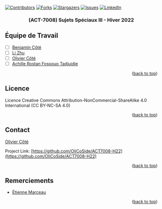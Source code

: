 <!-- Improved compatibility of back to top link: See: https://github.com/othneildrew/Best-README-Template/pull/73 -->
<a name="readme-top"></a>
<!--
*** Thanks for checking out the Best-README-Template. If you have a suggestion
*** that would make this better, please fork the repo and create a pull request
*** or simply open an issue with the tag "enhancement".
*** Don't forget to give the project a star!
*** Thanks again! Now go create something AMAZING! :D
-->



<!-- PROJECT SHIELDS -->
<!--
*** I'm using markdown "reference style" links for readability.
*** Reference links are enclosed in brackets [ ] instead of parentheses ( ).
*** See the bottom of this document for the declaration of the reference variables
*** for contributors-url, forks-url, etc. This is an optional, concise syntax you may use.
*** https://www.markdownguide.org/basic-syntax/#reference-style-links
-->
[![Contributors][contributors-shield]][contributors-url]
[![Forks][forks-shield]][forks-url]
[![Stargazers][stars-shield]][stars-url]
[![Issues][issues-shield]][issues-url]
[![LinkedIn][linkedin-shield]][linkedin-url]


<h3 align="center"> (ACT-7008) Sujets Spéciaux III - Hiver 2022 </h3>


<!-- ROADMAP -->
## Équipe de Travail

- [ ] [Benjamin Côté](mailto:benjamin.cote.5@ulaval.ca)
- [ ] [Li Zhu](mailto:li.zhu.1@ulaval.ca)
- [ ] [Olivier Côté](mailto:Olivier.cote.12@ulaval.ca)
- [ ] [Achille Rostan Fossouo Tadjuidje](mailto:achille-rostan.fossouo-tadjuidje.1@ulaval.ca)

<p align="right">(<a href="#readme-top">back to top</a>)</p>

<!-- LICENSE -->
## Licence

Licence Creative Commons
Attribution-NonCommercial-ShareAlike 4.0 International (CC BY-NC-SA 4.0)


<p align="right">(<a href="#readme-top">back to top</a>)</p>



<!-- CONTACT -->
## Contact

[Olivier Côté](mailto:olivier.cote.12@ulaval.ca)

Project Link: [https://github.com/OliCoSide/ACT7008-H22](https://github.com/OliCoSide/ACT7008-H22)

<p align="right">(<a href="#readme-top">back to top</a>)</p>



<!-- Remerciements -->
## Remerciements

* [Étienne Marceau](mailto:etienne.marceau@act.ulaval.ca)

<p align="right">(<a href="#readme-top">back to top</a>)</p>



<!-- MARKDOWN LINKS & IMAGES -->
<!-- https://www.markdownguide.org/basic-syntax/#reference-style-links -->
[contributors-shield]: https://img.shields.io/github/contributors/OliCoSide/ACT7008-H22.svg?style=for-the-badge
[contributors-url]: https://github.com/OliCoSide/ACT7008-H22/graphs/contributors
[forks-shield]: https://img.shields.io/github/forks/OliCoSide/ACT7008-H22.svg?style=for-the-badge
[forks-url]: https://github.com/OliCoSide/ACT7008-H22/network/members
[stars-shield]: https://img.shields.io/github/stars/OliCoSide/ACT7008-H22.svg?style=for-the-badge
[stars-url]: https://github.com/OliCoSide/ACT7008-H22/stargazers
[issues-shield]: https://img.shields.io/github/issues/OliCoSide/ACT7008-H22.svg?style=for-the-badge
[issues-url]: https://github.com/OliCoSide/ACT7008-H22/issues
[license-shield]: https://img.shields.io/github/license/OliCoSide/ACT7008-H22.svg?style=for-the-badge
[license-url]: https://github.com/OliCoSide/ACT7008-H22/blob/master/LICENSE.txt
[linkedin-shield]: https://img.shields.io/badge/-LinkedIn-black.svg?style=for-the-badge&logo=linkedin&colorB=555
[linkedin-url]: https://linkedin.com/in/olivier-cote-act
[product-screenshot]: images/screenshot.png
[Next.js]: https://img.shields.io/badge/next.js-000000?style=for-the-badge&logo=nextdotjs&logoColor=white
[Next-url]: https://nextjs.org/
[React.js]: https://img.shields.io/badge/React-20232A?style=for-the-badge&logo=react&logoColor=61DAFB
[React-url]: https://reactjs.org/
[Vue.js]: https://img.shields.io/badge/Vue.js-35495E?style=for-the-badge&logo=vuedotjs&logoColor=4FC08D
[Vue-url]: https://vuejs.org/
[Angular.io]: https://img.shields.io/badge/Angular-DD0031?style=for-the-badge&logo=angular&logoColor=white
[Angular-url]: https://angular.io/
[Svelte.dev]: https://img.shields.io/badge/Svelte-4A4A55?style=for-the-badge&logo=svelte&logoColor=FF3E00
[Svelte-url]: https://svelte.dev/
[Laravel.com]: https://img.shields.io/badge/Laravel-FF2D20?style=for-the-badge&logo=laravel&logoColor=white
[Laravel-url]: https://laravel.com
[Bootstrap.com]: https://img.shields.io/badge/Bootstrap-563D7C?style=for-the-badge&logo=bootstrap&logoColor=white
[Bootstrap-url]: https://getbootstrap.com
[JQuery.com]: https://img.shields.io/badge/jQuery-0769AD?style=for-the-badge&logo=jquery&logoColor=white
[JQuery-url]: https://jquery.com 
